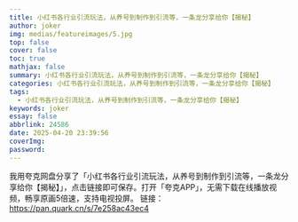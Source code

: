 ```yaml
---
title: 小红书各行业引流玩法，从养号到制作到引流等，一条龙分享给你【揭秘】
author: joker
img: medias/featureimages/5.jpg
top: false
cover: false
toc: true
mathjax: false
summary: 小红书各行业引流玩法，从养号到制作到引流等，一条龙分享给你【揭秘】
categories: 小红书各行业引流玩法，从养号到制作到引流等，一条龙分享给你【揭秘】
tags:
  - 小红书各行业引流玩法，从养号到制作到引流等，一条龙分享给你【揭秘】
keywords: joker
essay: false
abbrlink: 24586
date: 2025-04-20 23:39:56
coverImg:
password:
---
```


我用夸克网盘分享了「小红书各行业引流玩法，从养号到制作到引流等，一条龙分享给你【揭秘】」，点击链接即可保存。打开「夸克APP」，无需下载在线播放视频，畅享原画5倍速，支持电视投屏。
链接：https://pan.quark.cn/s/7e258ac43ec4
